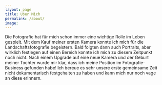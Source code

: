 ```yaml
---
layout: page
title: Über Mich
permalink: /about/
image:
---
```


Die Fotografie hat für mich schon immer eine wichtige Rolle im Leben gespielt. 
Mit dem Kauf meiner ersten Kamera konnte ich mich für die Landschaftsfotografie begeistern. Bald folgten dann auch Portraits, aber wirklich festlegen auf einen Bereich konnte ich mich zu diesem Zeitpunkt noch nicht. 
Nach einem Upgrade auf eine neue Kamera und der Geburt meiner Tochter wurde mir klar, dass ich meine Position im Fotografie-Business gefunden habe! 
Ich bereue es sehr unsere erste gemeinsame Zeit nicht dokumentarisch festgehalten zu haben und kann mich nur noch vage an diese erinnern.